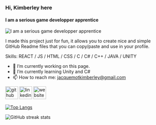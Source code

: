 ### Hi, Kimberley here
#### I am a serious game developper apprentice
![I am a serious game developper apprentice](https://i.pinimg.com/originals/00/51/40/005140da70e95036cd28c0c60531a08b.gif)

I made this project just for fun, it allows you to create nice and simple GitHub Readme files that you can copy/paste and use in your profile.

Skills: REACT / JS / HTML / CSS / C / C# / C++ / JAVA / UNITY

- 🔭 I’m currently working on this page. 
- 🌱 I’m currently learning Unity and C# 
- 📫 How to reach me: jacquemotkimberley@gmail.com 


[<img src='https://cdn.jsdelivr.net/npm/simple-icons@3.0.1/icons/github.svg' alt='github' height='40'>](https://github.com/MonaBlanc)  [<img src='https://cdn.jsdelivr.net/npm/simple-icons@3.0.1/icons/linkedin.svg' alt='linkedin' height='40'>](https://www.linkedin.com/in/https://www.linkedin.com/in/kimberley-jacquemot//)  [<img src='https://cdn.jsdelivr.net/npm/simple-icons@3.0.1/icons/icloud.svg' alt='website' height='40'>](https://monablanc.github.io/)  

[![Top Langs](https://github-readme-stats.vercel.app/api/top-langs/?username=MonaBlanc)](https://github.com/anuraghazra/github-readme-stats)

![GitHub streak stats](https://github-readme-streak-stats.herokuapp.com/?user=MonaBlanc)  

